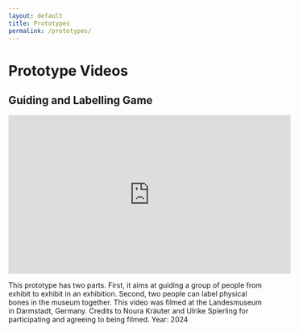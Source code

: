 ```yaml
---
layout: default
title: Prototypes
permalink: /prototypes/
---
```



# Prototype Videos

## Guiding and Labelling Game 
<div class="video-grid">
<iframe width="560" height="315" 
  src="https://www.youtube.com/embed/dCXQCzwJbTg" 
  title="YouTube video player" 
  frameborder="0" 
  allow="accelerometer; autoplay; clipboard-write; encrypted-media; gyroscope; picture-in-picture" 
  allowfullscreen>
</iframe>
<p>This prototype has two parts. First, it aims at guiding a group of people from exhibit to exhibit in an exhibition. Second, two people can label physical bones in the museum together. This video was filmed at the Landesmuseum in Darmstadt, Germany. Credits to Noura Kräuter and Ulrike Spierling for participating and agreeing to being filmed.
Year: 2024</p>
</div>
